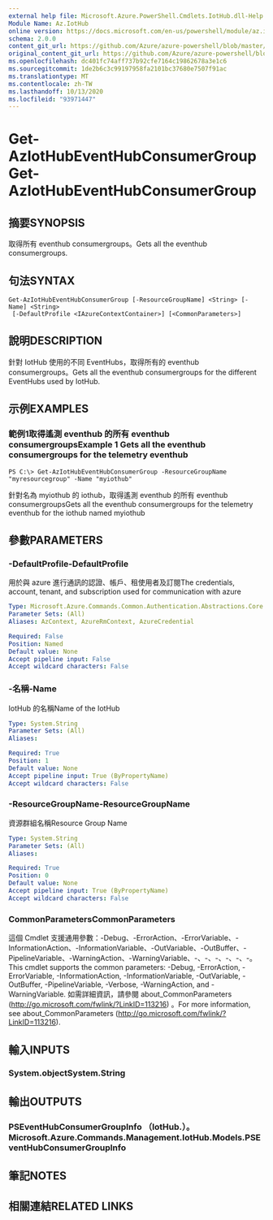 ```yaml
---
external help file: Microsoft.Azure.PowerShell.Cmdlets.IotHub.dll-Help.xml
Module Name: Az.IotHub
online version: https://docs.microsoft.com/en-us/powershell/module/az.iothub/get-aziothubeventhubconsumergroup
schema: 2.0.0
content_git_url: https://github.com/Azure/azure-powershell/blob/master/src/IotHub/IotHub/help/Get-AzIotHubEventHubConsumerGroup.md
original_content_git_url: https://github.com/Azure/azure-powershell/blob/master/src/IotHub/IotHub/help/Get-AzIotHubEventHubConsumerGroup.md
ms.openlocfilehash: dc401fc74aff737b92cfe7164c19862678a3e1c6
ms.sourcegitcommit: 1de2b6c3c99197958fa2101bc37680e7507f91ac
ms.translationtype: MT
ms.contentlocale: zh-TW
ms.lasthandoff: 10/13/2020
ms.locfileid: "93971447"
---
```

# <span data-ttu-id="6a13b-101">Get-AzIotHubEventHubConsumerGroup</span><span class="sxs-lookup"><span data-stu-id="6a13b-101">Get-AzIotHubEventHubConsumerGroup</span></span>

## <span data-ttu-id="6a13b-102">摘要</span><span class="sxs-lookup"><span data-stu-id="6a13b-102">SYNOPSIS</span></span>
<span data-ttu-id="6a13b-103">取得所有 eventhub consumergroups。</span><span class="sxs-lookup"><span data-stu-id="6a13b-103">Gets all the eventhub consumergroups.</span></span>

## <span data-ttu-id="6a13b-104">句法</span><span class="sxs-lookup"><span data-stu-id="6a13b-104">SYNTAX</span></span>

```
Get-AzIotHubEventHubConsumerGroup [-ResourceGroupName] <String> [-Name] <String>
 [-DefaultProfile <IAzureContextContainer>] [<CommonParameters>]
```

## <span data-ttu-id="6a13b-105">說明</span><span class="sxs-lookup"><span data-stu-id="6a13b-105">DESCRIPTION</span></span>
<span data-ttu-id="6a13b-106">針對 IotHub 使用的不同 EventHubs，取得所有的 eventhub consumergroups。</span><span class="sxs-lookup"><span data-stu-id="6a13b-106">Gets all the eventhub consumergroups for the different EventHubs used by IotHub.</span></span>

## <span data-ttu-id="6a13b-107">示例</span><span class="sxs-lookup"><span data-stu-id="6a13b-107">EXAMPLES</span></span>

### <span data-ttu-id="6a13b-108">範例1取得遙測 eventhub 的所有 eventhub consumergroups</span><span class="sxs-lookup"><span data-stu-id="6a13b-108">Example 1 Gets all the eventhub consumergroups for the telemetry eventhub</span></span>
```
PS C:\> Get-AzIotHubEventHubConsumerGroup -ResourceGroupName "myresourcegroup" -Name "myiothub"
```

<span data-ttu-id="6a13b-109">針對名為 myiothub 的 iothub，取得遙測 eventhub 的所有 eventhub consumergroups</span><span class="sxs-lookup"><span data-stu-id="6a13b-109">Gets all the eventhub consumergroups for the telemetry eventhub for the iothub named myiothub</span></span>

## <span data-ttu-id="6a13b-110">參數</span><span class="sxs-lookup"><span data-stu-id="6a13b-110">PARAMETERS</span></span>

### <span data-ttu-id="6a13b-111">-DefaultProfile</span><span class="sxs-lookup"><span data-stu-id="6a13b-111">-DefaultProfile</span></span>
<span data-ttu-id="6a13b-112">用於與 azure 進行通訊的認證、帳戶、租使用者及訂閱</span><span class="sxs-lookup"><span data-stu-id="6a13b-112">The credentials, account, tenant, and subscription used for communication with azure</span></span>

```yaml
Type: Microsoft.Azure.Commands.Common.Authentication.Abstractions.Core.IAzureContextContainer
Parameter Sets: (All)
Aliases: AzContext, AzureRmContext, AzureCredential

Required: False
Position: Named
Default value: None
Accept pipeline input: False
Accept wildcard characters: False
```

### <span data-ttu-id="6a13b-113">-名稱</span><span class="sxs-lookup"><span data-stu-id="6a13b-113">-Name</span></span>
<span data-ttu-id="6a13b-114">IotHub 的名稱</span><span class="sxs-lookup"><span data-stu-id="6a13b-114">Name of the IotHub</span></span>

```yaml
Type: System.String
Parameter Sets: (All)
Aliases:

Required: True
Position: 1
Default value: None
Accept pipeline input: True (ByPropertyName)
Accept wildcard characters: False
```

### <span data-ttu-id="6a13b-115">-ResourceGroupName</span><span class="sxs-lookup"><span data-stu-id="6a13b-115">-ResourceGroupName</span></span>
<span data-ttu-id="6a13b-116">資源群組名稱</span><span class="sxs-lookup"><span data-stu-id="6a13b-116">Resource Group Name</span></span>

```yaml
Type: System.String
Parameter Sets: (All)
Aliases:

Required: True
Position: 0
Default value: None
Accept pipeline input: True (ByPropertyName)
Accept wildcard characters: False
```

### <span data-ttu-id="6a13b-117">CommonParameters</span><span class="sxs-lookup"><span data-stu-id="6a13b-117">CommonParameters</span></span>
<span data-ttu-id="6a13b-118">這個 Cmdlet 支援通用參數：-Debug、-ErrorAction、-ErrorVariable、-InformationAction、-InformationVariable、-OutVariable、-OutBuffer、-PipelineVariable、-WarningAction、-WarningVariable、-、-、-、-、-、-。</span><span class="sxs-lookup"><span data-stu-id="6a13b-118">This cmdlet supports the common parameters: -Debug, -ErrorAction, -ErrorVariable, -InformationAction, -InformationVariable, -OutVariable, -OutBuffer, -PipelineVariable, -Verbose, -WarningAction, and -WarningVariable.</span></span> <span data-ttu-id="6a13b-119">如需詳細資訊，請參閱 about_CommonParameters (http://go.microsoft.com/fwlink/?LinkID=113216) 。</span><span class="sxs-lookup"><span data-stu-id="6a13b-119">For more information, see about_CommonParameters (http://go.microsoft.com/fwlink/?LinkID=113216).</span></span>

## <span data-ttu-id="6a13b-120">輸入</span><span class="sxs-lookup"><span data-stu-id="6a13b-120">INPUTS</span></span>

### <span data-ttu-id="6a13b-121">System.object</span><span class="sxs-lookup"><span data-stu-id="6a13b-121">System.String</span></span>

## <span data-ttu-id="6a13b-122">輸出</span><span class="sxs-lookup"><span data-stu-id="6a13b-122">OUTPUTS</span></span>

### <span data-ttu-id="6a13b-123">PSEventHubConsumerGroupInfo （IotHub.）。</span><span class="sxs-lookup"><span data-stu-id="6a13b-123">Microsoft.Azure.Commands.Management.IotHub.Models.PSEventHubConsumerGroupInfo</span></span>

## <span data-ttu-id="6a13b-124">筆記</span><span class="sxs-lookup"><span data-stu-id="6a13b-124">NOTES</span></span>

## <span data-ttu-id="6a13b-125">相關連結</span><span class="sxs-lookup"><span data-stu-id="6a13b-125">RELATED LINKS</span></span>
